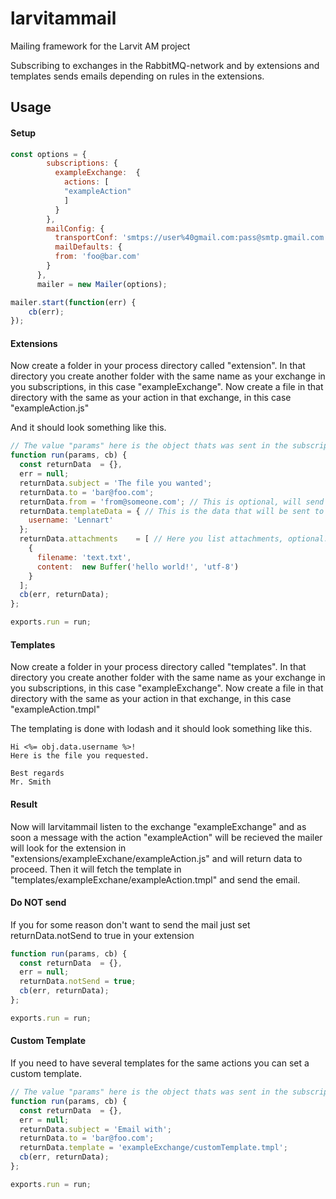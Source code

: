 # larvitammail
Mailing framework for the Larvit AM project

Subscribing to exchanges in the RabbitMQ-network and by extensions and templates
sends emails depending on rules in the extensions.


## Usage

#### Setup
```javascript
const options = {
        subscriptions: {
          exampleExchange:	{
            actions: [
            "exampleAction"
            ]
          }
        },
        mailConfig: {
          transportConf: 'smtps://user%40gmail.com:pass@smtp.gmail.com',
          mailDefaults: {
          from: 'foo@bar.com'
        }
      },
      mailer = new Mailer(options);

mailer.start(function(err) {
	cb(err);
});
```


#### Extensions
Now create a folder in your process directory called "extension".
In that directory you create another folder with the same name as your exchange in you subscriptions,
in this case "exampleExchange". Now create a file in that directory with the same as your action in that exchange, in this case "exampleAction.js"

And it should look something like this.
```javascript
// The value "params" here is the object thats was sent in the subscriptions message.
function run(params, cb) {
  const returnData	= {},
  err = null;
  returnData.subject = 'The file you wanted';
  returnData.to = 'bar@foo.com';
  returnData.from = 'from@someone.com'; // This is optional, will send to maildefaults in your settings if undefined.
  returnData.templateData = { // This is the data that will be sent to the email template.
    username: 'Lennart'
  };
  returnData.attachments	= [ // Here you list attachments, optional.
    {
      filename:	'text.txt',
      content:	new Buffer('hello world!', 'utf-8')
    }
  ];
  cb(err, returnData);
};

exports.run = run;
```

#### Templates
Now create a folder in your process directory called "templates".
In that directory you create another folder with the same name as your exchange in you subscriptions,
in this case "exampleExchange". Now create a file in that directory with the same as your action in that exchange, in this case "exampleAction.tmpl"

The templating is done with lodash and it should look something like this.
```
Hi <%= obj.data.username %>!
Here is the file you requested.

Best regards
Mr. Smith
```

#### Result
Now will larvitammail listen to the exchange "exampleExchange" and as soon a message with the action "exampleAction" will be recieved the mailer will look for the extension in "extensions/exampleExchane/exampleAction.js" and will return data to proceed.
Then it will fetch the template in "templates/exampleExchane/exampleAction.tmpl" and send the email.


#### Do NOT send
If you for some reason don't want to send the mail just set returnData.notSend to true in your extension
```javascript
function run(params, cb) {
  const returnData	= {},
  err = null;
  returnData.notSend = true;
  cb(err, returnData);
};

exports.run = run;
```

#### Custom Template
If you need to have several templates for the same actions you can set a custom template.

```javascript
// The value "params" here is the object thats was sent in the subscriptions message.
function run(params, cb) {
  const returnData	= {},
  err = null;
  returnData.subject = 'Email with';
  returnData.to = 'bar@foo.com';
  returnData.template = 'exampleExchange/customTemplate.tmpl';
  cb(err, returnData);
};

exports.run = run;
```
